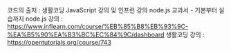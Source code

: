 코드의 출처 : 생활코딩 JavaScript 강의 및 인프런 강의 node.js 교과서 - 기본부터 실습까지
node.js 강의 : https://www.inflearn.com/course/%EB%85%B8%EB%93%9C-%EA%B5%90%EA%B3%BC%EC%84%9C/dashboard
생활코딩 강의 : https://opentutorials.org/course/743
